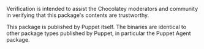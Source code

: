 Verification is intended to assist the Chocolatey moderators and community in verifying that this package's contents are trustworthy.

This package is published by Puppet itself. The binaries are identical to other package types published by Puppet, in particular the Puppet Agent package.
